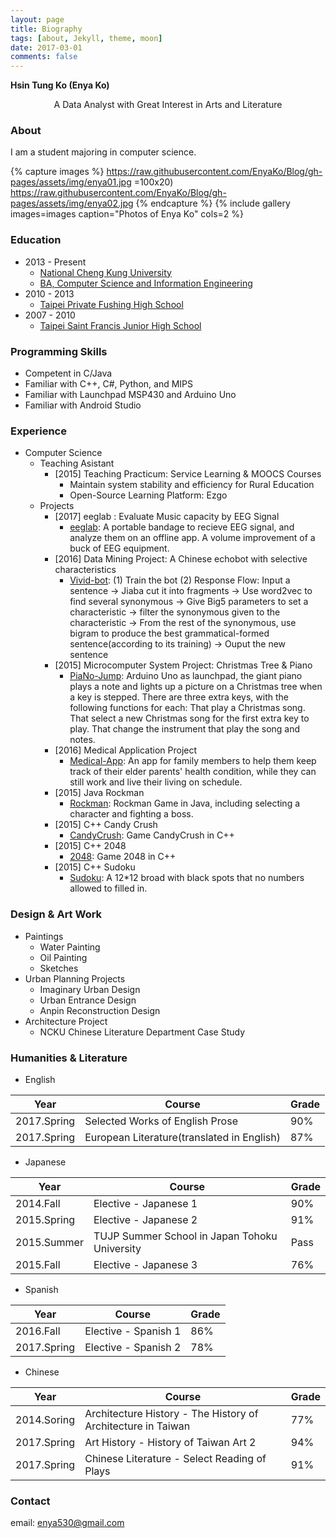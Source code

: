 ```yaml
---
layout: page
title: Biography
tags: [about, Jekyll, theme, moon]
date: 2017-03-01
comments: false
---
```


**Hsin Tung Ko (Enya Ko)**
<center> A Data Analyst with Great Interest in Arts and Literature </center>

### About
I am a student majoring in computer science.

{% capture images %}
    https://raw.githubusercontent.com/EnyaKo/Blog/gh-pages/assets/img/enya01.jpg =100x20)
    https://raw.githubusercontent.com/EnyaKo/Blog/gh-pages/assets/img/enya02.jpg
{% endcapture %}
{% include gallery images=images caption="Photos of Enya Ko" cols=2 %}

### Education
- 2013 - Present
    - [National Cheng Kung University](http://web.ncku.edu.tw/bin/home.php?Lang=en)
    - [BA, Computer Science and Information Engineering](http://www.csie.ncku.edu.tw/ncku_csie/?lang=en)
- 2010 - 2013
    - [Taipei Private Fushing High School](http://www.fhjh.tp.edu.tw/dispPageBox/mainHP.aspx?ddsPageID=MAINHP)
- 2007 - 2010
    - [Taipei Saint Francis Junior High School](http://www.sfh.tp.edu.tw/)

### Programming Skills 
* Competent in C/Java
* Familiar with C++, C#, Python, and MIPS
* Familiar with Launchpad MSP430 and Arduino Uno
* Familiar with Android Studio

### Experience
- Computer Science 
    - Teaching Asistant
        - [2015] Teaching Practicum: Service Learning & MOOCS Courses
            - Maintain system stability and efficiency for Rural Education
            - Open-Source Learning Platform: Ezgo
    - Projects
        - [2017] eeglab : Evaluate Music capacity by EEG Signal
            - <a href="https://github.com/EnyaKo/eeglab">eeglab</a>: A portable bandage to recieve EEG signal, and analyze them on an offline app. A volume improvement of a buck of EEG equipment. 
        - [2016] Data Mining Project: A Chinese echobot with selective characteristics 
            - <a href="https://github.com/Lee-W/vivid-bot">Vivid-bot</a>: (1) Train the bot (2) Response Flow: Input a sentence -> Jiaba cut it into fragments -> Use word2vec to find several synonymous -> Give Big5 parameters to set a characteristic -> filter the synonymous given to the characteristic -> From the rest of the synonymous, use bigram to produce the best grammatical-formed sentence(according to its training) -> Ouput the new sentence 
        - [2015] Microcomputer System Project: Christmas Tree & Piano
            - <a href="https://github.com/EnyaKo/PiaNo-Jump">PiaNo-Jump</a>: Arduino Uno as launchpad, the giant piano plays a note and lights up a picture on a Christmas tree when a key is stepped. There are three extra keys, with the following functions for each: That play a Christmas song. That select a new Christmas song for the first extra key to play. That change the instrument that play the song and notes. 
        - [2016] Medical Application Project
            - <a href="https://github.com/EnyaKo/Medical-App">Medical-App</a>: An app for family members to help them keep track of their elder parents' health condition, while they can still work and live their living on schedule.
        - [2015] Java Rockman  
            - <a href="https://github.com/EnyaKo/Rockman">Rockman</a>: Rockman Game in Java, including selecting a character and fighting a boss.  
        - [2015] C++ Candy Crush
            - <a href="https://github.com/EnyaKo/CandyCrush">CandyCrush</a>: Game CandyCrush in C++ 
        - [2015] C++ 2048
            - <a href="https://github.com/EnyaKo/2048">2048</a>: Game 2048 in C++ 
        - [2015] C++ Sudoku
            - <a href="https://github.com/EnyaKo/Sudoku">Sudoku</a>: A 12*12 broad with black spots that no numbers allowed to filled in. 

### Design & Art Work
- Paintings
    - Water Painting
    - Oil Painting
    - Sketches
- Urban Planning Projects
    - Imaginary Urban Design
    - Urban Entrance Design
    - Anpin Reconstruction Design
- Architecture Project
    - NCKU Chinese Literature Department Case Study

### Humanities & Literature
- English

| Year        | Course                                     | Grade |
|-------------|--------------------------------------------|-------|
| 2017.Spring | Selected Works of English Prose            | 90%   |
| 2017.Spring | European Literature(translated in English) | 87%   | 

- Japanese

| Year        | Course                                        | Grade |
|-------------|-----------------------------------------------|-------|
| 2014.Fall   | Elective - Japanese 1                         | 90%   |
| 2015.Spring | Elective - Japanese 2                         | 91%   |
| 2015.Summer | TUJP Summer School in Japan Tohoku University | Pass  |
| 2015.Fall   | Elective - Japanese 3                         | 76%   |
  
- Spanish

| Year        | Course               | Grade |
|-------------|----------------------|-------|
| 2016.Fall   | Elective - Spanish 1 | 86%   |
| 2017.Spring | Elective - Spanish 2 | 78%   |

- Chinese

| Year        | Course                                                       | Grade |
|-------------|--------------------------------------------------------------|-------|
| 2014.Soring | Architecture History - The History of Architecture in Taiwan | 77%   |
| 2017.Spring | Art History - History of Taiwan Art 2                        | 94%   |
| 2017.Spring | Chinese Literature - Select Reading of Plays                 | 91%   |   

### Contact
email: enya530@gmail.com
